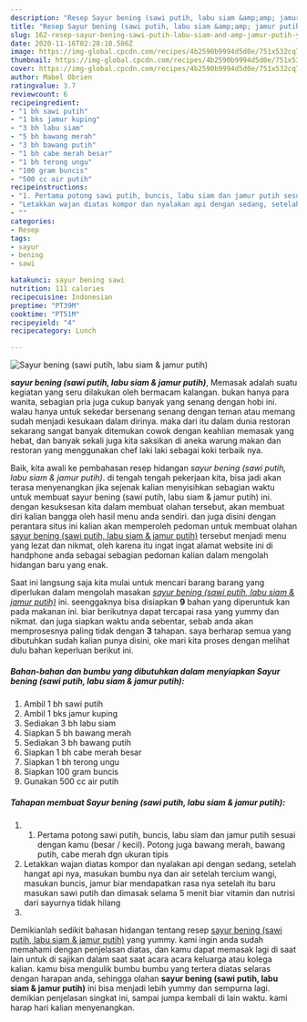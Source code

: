 ```yaml
---
description: "Resep Sayur bening (sawi putih, labu siam &amp;amp; jamur putih) yang enak"
title: "Resep Sayur bening (sawi putih, labu siam &amp;amp; jamur putih) yang enak"
slug: 162-resep-sayur-bening-sawi-putih-labu-siam-and-amp-jamur-putih-yang-enak
date: 2020-11-16T02:28:10.586Z
image: https://img-global.cpcdn.com/recipes/4b2590b9994d5d0e/751x532cq70/sayur-bening-sawi-putih-labu-siam-jamur-putih-foto-resep-utama.jpg
thumbnail: https://img-global.cpcdn.com/recipes/4b2590b9994d5d0e/751x532cq70/sayur-bening-sawi-putih-labu-siam-jamur-putih-foto-resep-utama.jpg
cover: https://img-global.cpcdn.com/recipes/4b2590b9994d5d0e/751x532cq70/sayur-bening-sawi-putih-labu-siam-jamur-putih-foto-resep-utama.jpg
author: Mabel Obrien
ratingvalue: 3.7
reviewcount: 6
recipeingredient:
- "1 bh sawi putih"
- "1 bks jamur kuping"
- "3 bh labu siam"
- "5 bh bawang merah"
- "3 bh bawang putih"
- "1 bh cabe merah besar"
- "1 bh terong ungu"
- "100 gram buncis"
- "500 cc air putih"
recipeinstructions:
- "1. Pertama potong sawi putih, buncis, labu siam dan jamur putih sesuai dengan kamu (besar / kecil). Potong juga bawang merah, bawang putih, cabe merah dgn ukuran tipis"
- "Letakkan wajan diatas kompor dan nyalakan api dengan sedang, setelah hangat api nya, masukan bumbu nya dan air setelah tercium wangi, masukan buncis, jamur biar mendapatkan rasa nya setelah itu baru masukan sawi putih dan dimasak selama 5 menit biar vitamin dan nutrisi dari sayurnya tidak hilang"
- ""
categories:
- Resep
tags:
- sayur
- bening
- sawi

katakunci: sayur bening sawi 
nutrition: 111 calories
recipecuisine: Indonesian
preptime: "PT39M"
cooktime: "PT51M"
recipeyield: "4"
recipecategory: Lunch

---
```



![Sayur bening (sawi putih, labu siam &amp; jamur putih)](https://img-global.cpcdn.com/recipes/4b2590b9994d5d0e/751x532cq70/sayur-bening-sawi-putih-labu-siam-jamur-putih-foto-resep-utama.jpg)

<b><i>sayur bening (sawi putih, labu siam &amp; jamur putih)</i></b>, Memasak adalah suatu kegiatan yang seru dilakukan oleh bermacam kalangan. bukan hanya para wanita, sebagian pria juga cukup banyak yang senang dengan hobi ini. walau hanya untuk sekedar bersenang senang dengan teman atau memang sudah menjadi kesukaan dalam dirinya. maka dari itu dalam dunia restoran sekarang sangat banyak ditemukan cowok dengan keahlian memasak yang hebat, dan banyak sekali juga kita saksikan di aneka warung makan dan restoran yang menggunakan chef laki laki sebagai koki terbaik nya.

Baik, kita awali ke pembahasan resep hidangan <i>sayur bening (sawi putih, labu siam &amp; jamur putih)</i>. di tengah tengah pekerjaan kita, bisa jadi akan terasa menyenangkan jika sejenak kalian menyisihkan sebagian waktu untuk membuat sayur bening (sawi putih, labu siam &amp; jamur putih) ini. dengan kesuksesan kita dalam membuat olahan tersebut, akan membuat diri kalian bangga oleh hasil menu anda sendiri. dan juga disini dengan perantara situs ini kalian akan memperoleh pedoman untuk membuat olahan <u>sayur bening (sawi putih, labu siam &amp; jamur putih)</u> tersebut menjadi menu yang lezat dan nikmat, oleh karena itu ingat ingat alamat website ini di handphone anda sebagai sebagian pedoman kalian dalam mengolah hidangan baru yang enak.




Saat ini langsung saja kita mulai untuk mencari barang barang yang diperlukan dalam mengolah masakan <u><i>sayur bening (sawi putih, labu siam &amp; jamur putih)</i></u> ini. seenggaknya bisa disiapkan <b>9</b> bahan yang diperuntuk kan pada makanan ini. biar berikutnya dapat tercapai rasa yang yummy dan nikmat. dan juga siapkan waktu anda sebentar, sebab anda akan memprosesnya paling tidak dengan <b>3</b> tahapan. saya berharap semua yang dibutuhkan sudah kalian punya disini, oke mari kita proses dengan melihat dulu bahan keperluan berikut ini.

<!--inarticleads1-->

##### Bahan-bahan dan bumbu yang dibutuhkan dalam menyiapkan Sayur bening (sawi putih, labu siam &amp; jamur putih):

1. Ambil 1 bh sawi putih
1. Ambil 1 bks jamur kuping
1. Sediakan 3 bh labu siam
1. Siapkan 5 bh bawang merah
1. Sediakan 3 bh bawang putih
1. Siapkan 1 bh cabe merah besar
1. Siapkan 1 bh terong ungu
1. Siapkan 100 gram buncis
1. Gunakan 500 cc air putih




<!--inarticleads2-->

##### Tahapan membuat Sayur bening (sawi putih, labu siam &amp; jamur putih):

1. 1. Pertama potong sawi putih, buncis, labu siam dan jamur putih sesuai dengan kamu (besar / kecil). Potong juga bawang merah, bawang putih, cabe merah dgn ukuran tipis
1. Letakkan wajan diatas kompor dan nyalakan api dengan sedang, setelah hangat api nya, masukan bumbu nya dan air setelah tercium wangi, masukan buncis, jamur biar mendapatkan rasa nya setelah itu baru masukan sawi putih dan dimasak selama 5 menit biar vitamin dan nutrisi dari sayurnya tidak hilang
1. 




Demikianlah sedikit bahasan hidangan tentang resep <u>sayur bening (sawi putih, labu siam &amp; jamur putih)</u> yang yummy. kami ingin anda sudah memahami dengan penjelasan diatas, dan kamu dapat memasak lagi di saat lain untuk di sajikan dalam saat saat acara acara keluarga atau kolega kalian. kamu bisa mengulik bumbu bumbu yang tertera diatas selaras dengan harapan anda, sehingga olahan <b>sayur bening (sawi putih, labu siam &amp; jamur putih)</b> ini bisa menjadi lebih yummy dan sempurna lagi. demikian penjelasan singkat ini, sampai jumpa kembali di lain waktu. kami harap hari kalian menyenangkan.
